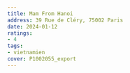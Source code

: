 ```yaml
---
title: Mam From Hanoi
address: 39 Rue de Cléry, 75002 Paris
date: 2024-01-12
ratings:
- 4
tags:
- vietnamien
cover: P1002055_export
---
```

